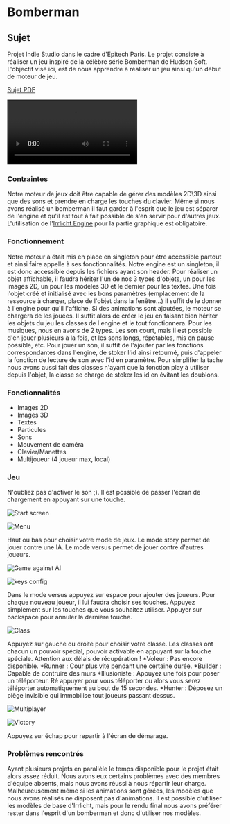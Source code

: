 # Bomberman

## Sujet

Projet Indie Studio dans le cadre d'Epitech Paris.
Le projet consiste à réaliser un jeu inspiré de la célèbre série Bomberman de Hudson Soft.
L'objectif visé ici, est de nous apprendre à réaliser un jeu ainsi qu'un début de moteur de jeu.

[Sujet PDF](B-CPP-401_indie.pdf)

![Démo](videos/bomberman.mp4)

### Contraintes

Notre moteur de jeux doit être capable de gérer des modèles 2D\3D ainsi que des sons et prendre en charge les touches du clavier.
Même si nous avons réalisé un bomberman il faut garder à l'esprit que le jeu est séparer de l'engine et qu'il est tout à fait possible de s'en servir pour d'autres jeux.
L'utilisation de l'[Irrlicht Engine](http://irrlicht.sourceforge.net) pour la partie graphique est obligatoire.

### Fonctionnement

Notre moteur à était mis en place en singleton pour être accessible partout et ainsi faire appelle à ses fonctionnalités.
Notre engine est un singleton, il est donc accessible depuis les fichiers ayant son header.
Pour réaliser un objet affichable, il faudra hériter l'un de nos 3 types d'objets, un pour les images 2D, un pour les modèles 3D et le dernier pour les textes.
Une fois l'objet créé et initialisé avec les bons paramètres (emplacement de la ressource à charger, place de l'objet dans la fenêtre...) il suffit de le donner à l'engine pour qu'il l'affiche.
Si des animations sont ajoutées, le moteur se chargera de les jouées.
Il suffit alors de créer le jeu en faisant bien hériter les objets du jeu les classes de l'engine et le tout fonctionnera.
Pour les musiques, nous en avons de 2 types. Les son court, mais il est possible d'en jouer plusieurs à la fois, et les sons longs, répétables, mis en pause possible, etc.
Pour jouer un son, il suffit de l'ajouter par les fonctions correspondantes dans l'engine, de stoker l'id ainsi retourné, puis d'appeler la fonction de lecture de son avec l'id en paramètre.
Pour simplifier la tache nous avons aussi fait des classes n'ayant que la fonction play à utiliser depuis l'objet, la classe se charge de stoker les id en évitant les doublons.

### Fonctionnalités

* Images 2D
* Images 3D
* Textes
* Particules
* Sons
* Mouvement de caméra
* Clavier/Manettes
* Multijoueur (4 joueur max, local)

### Jeu

N'oubliez pas d'activer le son ;).
Il est possible de passer l'écran de chargement en appuyant sur une touche.

![Start screen](screenshots/Ecran_demarage.png)

![Menu](screenshots/Menu.png)

Haut ou bas pour choisir votre mode de jeux.
Le mode story permet de jouer contre une IA.
Le mode versus permet de jouer contre d'autres joueurs.

![Game against AI](screenshots/vsIA.png)

![keys config](screenshots/keys.png)

Dans le mode versus appuyez sur espace pour ajouter des joueurs.
Pour chaque nouveau joueur, il lui faudra choisir ses touches.
Appuyez simplement sur les touches que vous souhaitez utiliser.
Appuyer sur backspace pour annuler la dernière touche.

![Class](screenshots/class.png)

Appuyez sur gauche ou droite pour choisir votre classe.
Les classes ont chacun un pouvoir spécial, pouvoir activable en appuyant sur la touche spéciale.
Attention aux délais de récupération !
*Voleur : Pas encore disponible.
*Runner : Cour plus vite pendant une certaine durée.
*Builder : Capable de contruire des murs
*Illusioniste : Appuyez une fois pour poser un téléporteur. Ré appuyer pour vous téléporter ou alors vous serez téléporter automatiquement au bout de 15 secondes.
*Hunter : Déposez un piège invisible qui immobilise tout joueurs passant dessus.

![Multiplayer](screenshots/vs.png)

![Victory](screenshots/Win.png)

Appuyez sur échap pour repartir à l'écran de démarage.

### Problèmes rencontrés
Ayant plusieurs projets en parallèle le temps disponible pour le projet était alors assez réduit.
Nous avons eux certains problèmes avec des membres d'équipe absents, mais nous avons réussi à nous répartir leur charge.
Malheureusement même si les animations sont gérées, les modèles que nous avons réalisés ne disposent pas d'animations.
Il est possible d'utiliser les modèles de base d'Irrlicht, mais pour le rendu final nous avons préférer rester dans l'esprit d'un bomberman et donc d'utiliser nos modèles.